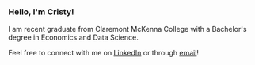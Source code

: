 ### Hello, I'm Cristy!

I am recent graduate from Claremont McKenna College with a Bachelor's degree in Economics and Data Science.

Feel free to connect with me on [LinkedIn](https://www.linkedin.com/in/cristy-wei/) or through [email](mailto:cwei2427@gmail.com)!

<!--
**cristywei/cristywei** is a ✨ _special_ ✨ repository because its `README.md` (this file) appears on your GitHub profile.

Here are some ideas to get you started:

- 🔭 I’m currently working on ...
- 🌱 I’m currently learning ...
- 👯 I’m looking to collaborate on ...
- 🤔 I’m looking for help with ...
- 💬 Ask me about ...
- 📫 How to reach me: ...
- 😄 Pronouns: ...
- ⚡ Fun fact: ...
-->
